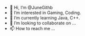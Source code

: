- 👋 Hi, I’m @JuneGithb
- 👀 I’m interested in Gaming, Coding.
- 🌱 I’m currently learning Java, C++.
- 💞️ I’m looking to collaborate on ...
- 📫 How to reach me ...

<!---
JuneGithb/JuneGithb is a ✨ special ✨ repository because its `README.md` (this file) appears on your GitHub profile.
You can click the Preview link to take a look at your changes.
--->
